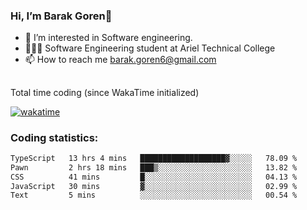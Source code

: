 ###  Hi, I’m Barak Goren👋
- 👀 I’m interested in Software engineering.
- 👨🏼‍🎓 Software Engineering student at Ariel Technical College
- 📫 How to reach me barak.goren6@gmail.com
##
Total time coding (since WakaTime initialized)

[![wakatime](https://wakatime.com/badge/user/5cc5ec80-a806-4ca2-a704-db29274e48cd.svg)](https://wakatime.com/@5cc5ec80-a806-4ca2-a704-db29274e48cd)

   
### Coding statistics:

<!--START_SECTION:waka-->

```txt
TypeScript   13 hrs 4 mins   ███████████████████▓░░░░░   78.09 %
Pawn         2 hrs 18 mins   ███▒░░░░░░░░░░░░░░░░░░░░░   13.82 %
CSS          41 mins         █░░░░░░░░░░░░░░░░░░░░░░░░   04.13 %
JavaScript   30 mins         ▓░░░░░░░░░░░░░░░░░░░░░░░░   02.99 %
Text         5 mins          ░░░░░░░░░░░░░░░░░░░░░░░░░   00.54 %
```

<!--END_SECTION:waka-->

<!---
barakgoren/barakgoren is a ✨ special ✨ repository because its `README.md` (this file) appears on your GitHub profile.
You can click the Preview link to take a look at your changes.
--->
